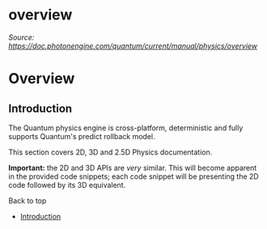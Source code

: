 # overview

_Source: https://doc.photonengine.com/quantum/current/manual/physics/overview_

# Overview

## Introduction

The Quantum physics engine is cross-platform, deterministic and fully supports Quantum's predict rollback model.

This section covers 2D, 3D and 2.5D Physics documentation.

**Important:** the 2D and 3D APIs are _very_ similar. This will become apparent in the provided code snippets; each code snippet will be presenting the 2D code followed by its 3D equivalent.

Back to top

- [Introduction](#introduction)
